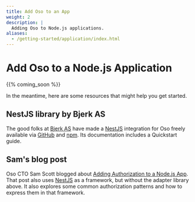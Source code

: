 ```yaml
---
title: Add Oso to an App
weight: 2
description: |
  Adding Oso to Node.js applications.
aliases:
  - /getting-started/application/index.html
---
```


# Add Oso to a Node.js Application

{{% coming_soon %}}

In the meantime, here are some resources that might help you get started.

## NestJS library by Bjerk AS

The good folks at [Bjerk AS](https://bjerk.io/) have made a
[NestJS](https://nestjs.com/) integration for Oso freely available via
[GitHub](https://github.com/bjerkio/nestjs-oso#readme) and
[npm](https://www.npmjs.com/package/nestjs-oso).
Its documentation includes a Quickstart guide.

## Sam's blog post

Oso CTO Sam Scott blogged about [Adding Authorization to a Node.js
App](https://www.osohq.com/post/adding-authorization-nodejs-app-beyond-role-based-access-control).
That post also uses [NestJS](https://nestjs.com/) as a framework,
but without the adapter library above. It also explores some common
authorization patterns and how to express them in that framework.
